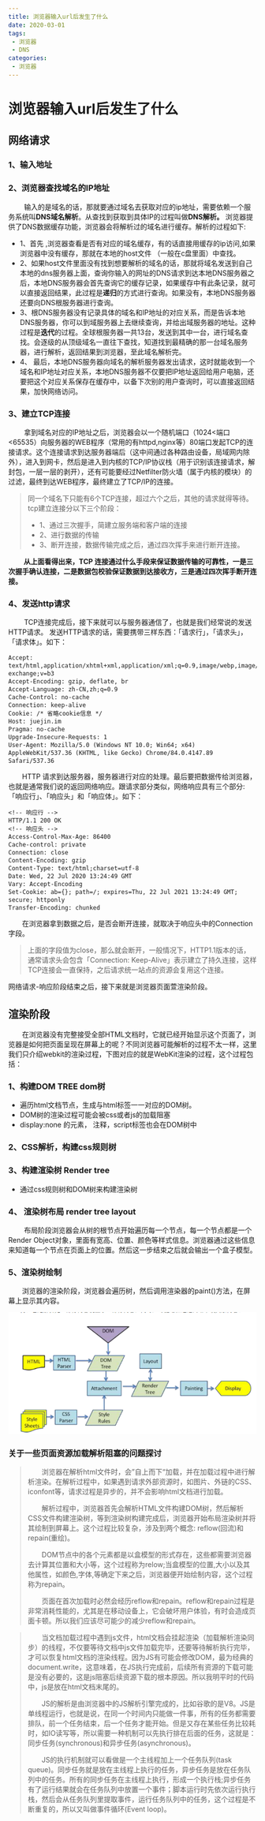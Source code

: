 ```yaml
---
title: 浏览器输入url后发生了什么
date: 2020-03-01
tags:
 - 浏览器 
 - DNS
categories: 
 - 浏览器
---
```

# 浏览器输入url后发生了什么

## 网络请求

### 1、输入地址

### 2、浏览器查找域名的IP地址
&emsp;&emsp; 输入的是域名的话，那就要通过域名去获取对应的ip地址，需要依赖一个服务系统叫**DNS域名解析**。从查找到获取到具体IP的过程叫做**DNS解析。** 浏览器提供了DNS数据缓存功能，浏览器会将解析过的域名进行缓存。解析的过程如下:

* 1、首先 ,浏览器查看是否有对应的域名缓存，有的话直接用缓存的ip访问,如果浏览器中没有缓存，那就在本地的host文件 （一般在c盘里面）中查找。
 * 2、如果host文件里面没有找到想要解析的域名的话，那就将域名发送到自己本地的dns服务器上面，查询你输入的网址的DNS请求到达本地DNS服务器之后，本地DNS服务器会首先查询它的缓存记录，如果缓存中有此条记录，就可以直接返回结果，此过程是**递归**的方式进行查询。如果没有，本地DNS服务器还要向DNS根服务器进行查询。
 * 3、根DNS服务器没有记录具体的域名和IP地址的对应关系，而是告诉本地DNS服务器，你可以到域服务器上去继续查询，并给出域服务器的地址。这种过程是**迭代**的过程。全球根服务器一共13台，发送到其中一台，进行域名查找。会逐级的从顶级域名一直往下查找，知道找到最精确的那一台域名服务器，进行解析，返回结果到浏览器，至此域名解析完。
 * 4、 最后，本地DNS服务器向域名的解析服务器发出请求，这时就能收到一个域名和IP地址对应关系，本地DNS服务器不仅要把IP地址返回给用户电脑，还要把这个对应关系保存在缓存中，以备下次别的用户查询时，可以直接返回结果，加快网络访问。

### 3、建立TCP连接
&emsp;&emsp; 拿到域名对应的IP地址之后，浏览器会以一个随机端口（1024<端口<65535）向服务器的WEB程序（常用的有httpd,nginx等）80端口发起TCP的连接请求。这个连接请求到达服务器端后（这中间通过各种路由设备，局域网内除外），进入到网卡，然后是进入到内核的TCP/IP协议栈（用于识别该连接请求，解封包，一层一层的剥开），还有可能要经过Netfilter防火墙（属于内核的模块）的过滤，最终到达WEB程序，最终建立了TCP/IP的连接。

> 同一个域名下只能有6个TCP连接，超过六个之后，其他的请求就得等待。
        tcp建立连接分以下三个阶段：
>* 1、通过三次握手，简建立服务端和客户端的连接
>* 2、进行数据的传输
>* 3、断开连接，数据传输完成之后，通过四次挥手来进行断开连接。

**&emsp;&emsp; 从上面看得出来，TCP 连接通过什么手段来保证数据传输的可靠性，一是三次握手确认连接，二是数据包校验保证数据到达接收方，三是通过四次挥手断开连接。**

### 4、发送http请求
&emsp; &emsp;TCP连接完成后，接下来就可以与服务器通信了，也就是我们经常说的发送HTTP请求。
发送HTTP请求的话，需要携带三样东西：「请求行」，「请求头」，「请求体」。如下：
```http
Accept: text/html,application/xhtml+xml,application/xml;q=0.9,image/webp,image/apng,*/*;q=0.8,application/signed-exchange;v=b3
Accept-Encoding: gzip, deflate, br
Accept-Language: zh-CN,zh;q=0.9
Cache-Control: no-cache
Connection: keep-alive
Cookie: /* 省略cookie信息 */
Host: juejin.im
Pragma: no-cache
Upgrade-Insecure-Requests: 1
User-Agent: Mozilla/5.0 (Windows NT 10.0; Win64; x64) AppleWebKit/537.36 (KHTML, like Gecko) Chrome/84.0.4147.89 Safari/537.36
```
&emsp;&emsp;HTTP 请求到达服务器，服务器进行对应的处理。最后要把数据传给浏览器，也就是通常我们说的返回网络响应。跟请求部分类似，网络响应具有三个部分:「响应行」、「响应头」和「响应体」。如下：
```http
<!-- 响应行 -->
HTTP/1.1 200 OK
<!-- 响应头 -->
Access-Control-Max-Age: 86400
Cache-control: private
Connection: close
Content-Encoding: gzip
Content-Type: text/html;charset=utf-8
Date: Wed, 22 Jul 2020 13:24:49 GMT
Vary: Accept-Encoding
Set-Cookie: ab={}; path=/; expires=Thu, 22 Jul 2021 13:24:49 GMT; secure; httponly
Transfer-Encoding: chunked
```
&emsp;&emsp;在浏览器拿到数据之后，是否会断开连接，就取决于响应头中的Connection字段。
> 上面的字段值为close，那么就会断开，一般情况下，HTTP1.1版本的话，通常请求头会包含「Connection: Keep-Alive」表示建立了持久连接，这样TCP连接会一直保持，之后请求统一站点的资源会复用这个连接。

网络请求-响应阶段结束之后，接下来就是浏览器页面萱渲染阶段。

## 渲染阶段
&emsp;&emsp;在浏览器没有完整接受全部HTML文档时，它就已经开始显示这个页面了，浏览器是如何把页面呈现在屏幕上的呢？不同浏览器可能解析的过程不太一样，这里我们只介绍webkit的渲染过程，下图对应的就是WebKit渲染的过程，这个过程包括： 
### 1、构建DOM TREE dom树
* 遍历html文档节点，生成与html标签一一对应的DOM树。
*  DOM树的渲染过程可能会被css或者js的加载阻塞
* display:none 的元素， 注释，script标签也会在DOM树中
### 2、CSS解析，构建css规则树
### 3、构建渲染树 Render tree
* 通过css规则树和DOM树来构建渲染树
### 4、 渲染树布局  render tree layout
&emsp;&emsp; 布局阶段浏览器会从树的根节点开始遍历每一个节点，每一个节点都是一个Render Object对象，里面有宽高、位置、颜色等样式信息。浏览器通过这些信息来知道每一个节点在页面上的位置。然后这一步结束之后就会输出一个盒子模型。
### 5、渲染树绘制
&emsp;&emsp;浏览器的渲染阶段，浏览器会遍历树，然后调用渲染器的paint()方法，在屏幕上显示其内容。

![WebKit渲染的过程](./01.png)

### 关于一些页面资源加载解析阻塞的问题探讨
>&emsp;&emsp;浏览器在解析html文件时，会”自上而下“加载，并在加载过程中进行解析渲染。在解析过程中，如果遇到请求外部资源时，如图片、外链的CSS、iconfont等，请求过程是异步的，并不会影响html文档进行加载。
>
>&emsp;&emsp;解析过程中，浏览器首先会解析HTML文件构建DOM树，然后解析CSS文件构建渲染树，等到渲染树构建完成后，浏览器开始布局渲染树并将其绘制到屏幕上。这个过程比较复杂，涉及到两个概念: reflow(回流)和repain(重绘)。
>
>&emsp;&emsp;DOM节点中的各个元素都是以盒模型的形式存在，这些都需要浏览器去计算其位置和大小等，这个过程称为relow;当盒模型的位置,大小以及其他属性，如颜色,字体,等确定下来之后，浏览器便开始绘制内容，这个过程称为repain。
>
>&emsp;&emsp;页面在首次加载时必然会经历reflow和repain。reflow和repain过程是非常消耗性能的，尤其是在移动设备上，它会破坏用户体验，有时会造成页面卡顿。所以我们应该尽可能少的减少reflow和repain。


>&emsp;&emsp;当文档加载过程中遇到js文件，html文档会挂起渲染（加载解析渲染同步）的线程，不仅要等待文档中js文件加载完毕，还要等待解析执行完毕，才可以恢复html文档的渲染线程。因为JS有可能会修改DOM，最为经典的document.write，这意味着，在JS执行完成前，后续所有资源的下载可能是没有必要的，这是js阻塞后续资源下载的根本原因。所以我明平时的代码中，js是放在html文档末尾的。
>
>&emsp;&emsp;JS的解析是由浏览器中的JS解析引擎完成的，比如谷歌的是V8。JS是单线程运行，也就是说，在同一个时间内只能做一件事，所有的任务都需要排队，前一个任务结束，后一个任务才能开始。但是又存在某些任务比较耗时，如IO读写等，所以需要一种机制可以先执行排在后面的任务，这就是：同步任务(synchronous)和异步任务(asynchronous)。
>
>&emsp;&emsp;JS的执行机制就可以看做是一个主线程加上一个任务队列(task queue)。同步任务就是放在主线程上执行的任务，异步任务是放在任务队列中的任务。所有的同步任务在主线程上执行，形成一个执行栈;异步任务有了运行结果就会在任务队列中放置一个事件；脚本运行时先依次运行执行栈，然后会从任务队列里提取事件，运行任务队列中的任务，这个过程是不断重复的，所以又叫做事件循环(Event loop)。

       

